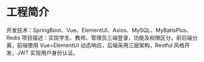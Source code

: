 # 工程简介
开发技术：SpringBoot、Vue、ElementUI、Axios、MySQL、MyBatisPlus、Redis
项目描述：实现学生、教师、管理员三端登录，功能及权限区分。前后端分离，前端使用 Vue+ElementUI 动态响应，后端采用三层架构，Restful
风格开发，JWT 实现用户身份认证。

